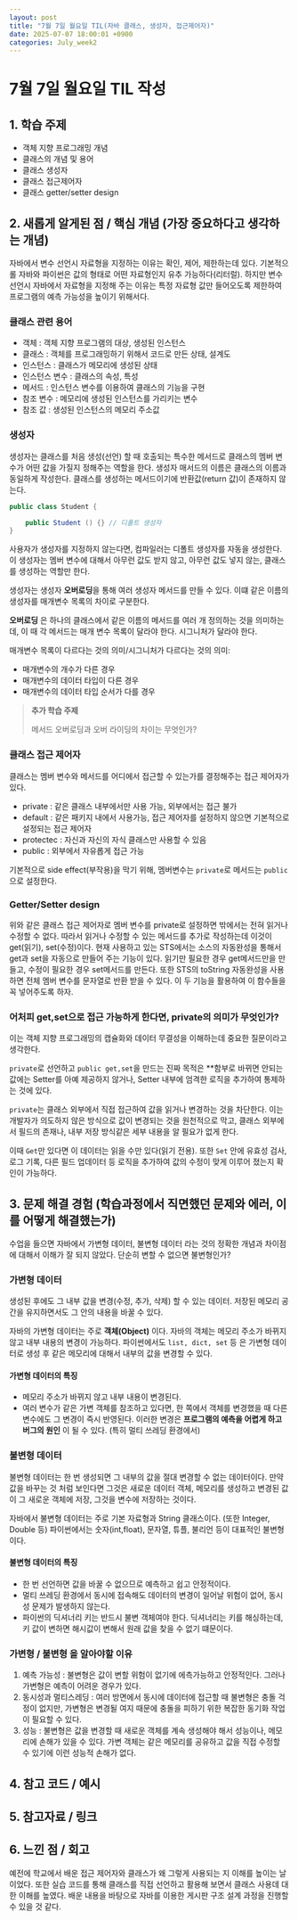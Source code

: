 ```yaml
---
layout: post
title: "7월 7일 월요일 TIL(자바 클래스, 생성자, 접근제어자)"
date: 2025-07-07 18:00:01 +0900
categories: July_week2
---
```


# 7월 7일 월요일 TIL 작성

## 1. 학습 주제
- 객체 지향 프로그래밍 개념
- 클래스의 개념 및 용어
- 클래스 생성자
- 클래스 접근제어자
- 클래스 getter/setter design

## 2. 새롭게 알게된 점 / 핵심 개념 (가장 중요하다고 생각하는 개념)

자바에서 변수 선언시 자료형을 지정하는 이유는 확인, 제어, 제한하는데 있다. 기본적으롤 자바와 파이썬은 값의 형태로 어떤 자료형인지 유추 가능하다(리터럴). 하지만 변수 선언시 자바에서 자료형을 지정해 주는 이유는 특정 자료형 값만 들어오도록 제한하여 프로그램의 예측 가능성을 높이기 위해서다.

### 클래스 관련 용어
- 객체 : 객체 지향 프로그램의 대상, 생성된 인스턴스
- 클래스 : 객체를 프로그래밍하기 위해서 코드로 만든 상태, 설계도
- 인스턴스 : 클래스가 메모리에 생성된 상태
- 인스턴스 변수 : 클래스의 속성, 특성
- 메서드 : 인스턴스 변수를 이용하여 클래스의 기능을 구현
- 참조 변수 : 메모리에 생성된 인스턴스를 가리키는 변수
- 참조 값 : 생성된 인스턴스의 메모리 주소값

### 생성자

생성자는 클래스를 처음 생성(선언) 할 때 호출되는 특수한 메서드로 클래스의 멤버 변수가 어떤 값을 가질지 정해주는 역할을 한다. 생성자 매서드의 이름은 클래스의 이름과 동일하게 작성한다. 클래스를 생성하는 메서드이기에 반환값(return 값)이 존재하지 않는다. 

```java
public class Student {

    public Student () {} // 디폴트 생성자
}
```

사용자가 생성자를 지정하지 않는다면, 컴파일러는 디폴트 생성자를 자동을 생성한다. 이 생성자는 멤버 변수에 대해서 아무런 값도 받지 않고, 아무런 값도 넣지 않는, 클래스를 생성하는 역할만 한다.

생성자는 생성자 **오버로딩**을 통해 여러 생성자 메서드를 만들 수 있다. 이떄 같은 이름의 생성자를 매개변수 목록의 차이로 구분한다.

**오버로딩** 은 하나의 클래스에서 같은 이름의 메서드를 여러 개 정의하는 것을 의미하는데, 이 때 각 메서드는 매개 변수 목록이 달라야 한다. 시그니처가 달라야 한다.

매개변수 목록이 다르다는 것의 의미/시그니처가 다르다는 것의 의미:

- 매개변수의 개수가 다른 경우
- 매개변수의 데이터 타입이 다른 경우
- 매개변수의 데이터 타입 순서가 다를 경우

> **추가 학습 주제**
>
> 메서드 오버로딩과 오버 라이딩의 차이는 무엇인가?
>

### 클래스 접근 제어자

클래스는 멤버 변수와 메서드를 어디에서 접근할 수 있는가를 결정해주는 접근 제어자가 있다.

- private : 같은 클래스 내부에서만 사용 가능, 외부에서는 접근 불가
- default : 같은 패키지 내에서 사용가능, 접근 제어자를 설정하지 않으면 기본적으로 설정되는 접근 제어자
- protectec : 자신과 자신의 자식 클래스만 사용할 수 있음
- public : 외부에서 자유롭게 접근 가능

기본적으로 side effect(부작용)을 막기 위해, 멤버변수는 `private`로 메서드는 `public`으로 설정한다.

### Getter/Setter design

위와 같은 클래스 접근 제어자로 멤버 변수를 private로 설정하면 밖에서는 전혀 읽거나 수정할 수 없다. 따라서 읽거나 수정할 수 있는 메서드를 추가로 작성하는데 이것이 get(읽기), set(수정)이다. 현재 사용하고 있는 STS에서는 소스의 자동완성을 통해서 get과 set을 자동으로 만들어 주는 기능이 있다. 읽기만 필요한 경우 get메서드만을 만들고, 수정이 필요한 경우 set메서드를 만든다. 또한 STS의 toString 자동완성을 사용하면 전체 멤버 변수를 문자열로 반환 받을 수 있다. 이 두 기능을 활용하여 이 함수들을 꼭 넣어주도록 하자.

### 어처피 get,set으로 접근 가능하게 한다면, private의 의미가 무엇인가?

이는 객체 지향 프로그래밍의 캡슐화와 데이터 무결성을 이해하는데 중요한 질문이라고 생각한다.

`private`로 선언하고 `public get,set`을 만드는 진짜 목적은 **함부로 바뀌면 안되는 값에는 Setter를 아예 제공하지 않거나, Setter 내부에 엄격한 로직을 추가하여 통제하는 것에 있다.

`private`는 클래스 외부에서 직접 접근하여 값을 읽거나 변경하는 것을 차단한다. 이는 개발자가 의도하지 않은 방식으로 값이 변경되는 것을 원천적으로 막고, 클래스 외부에서 필드의 존재나, 내부 저장 방식같은 세부 내용을 알 필요가 없게 한다.

이때 `Get`만 있다면 이 데이터는 읽을 수만 있다(읽기 전용). 또한 `Set` 안에 유효성 검사, 로그 기록, 다른 필드 업데이터 등 로직을 추가하여 값의 수정이 맞게 이루어 졌는지 확인이 가능하다.



## 3. 문제 해결 경험 (학습과정에서 직면했던 문제와 에러, 이를 어떻게 해결했는가)

수업을 들으면 자바에서 가변형 데이터, 불변형 데이터 라는 것의 정확한 개념과 차이점에 대해서 이해가 잘 되지 않았다. 단순히 변할 수 없으면 불변형인가?

### 가변형 데이터

생성된 후에도 그 내부 값을 변경(수정, 추가, 삭제) 할 수 있는 데이터. 저장된 메모리 공간을 유지하면서도 그 안의 내용을 바꿀 수 있다.

자바의 가변형 데이터는 주로 **객체(Object)** 이다. 자바의 객체는 메모리 주소가 바뀌지 않고 내부 내용의 변경이 가능하다. 파이썬에서도 `list, dict, set` 등 은 가변형 데이터로 생성 후 같은 메모리에 대해서 내부의 값을 변경할 수 있다.

#### 가변형 데이터의 특징
- 메모리 주소가 바뀌지 않고 내부 내용이 변경된다.
- 여러 변수가 같은 가변 객체를 참조하고 있다면, 한 쪽에서 객체를 변경했을 때 다른 변수에도 그 변경이 즉시 반영된다. 이러한 변경은 **프로그램의 예측을 어렵게 하고 버그의 원인** 이 될 수 있다. (특히 멀티 쓰레딩 환경에서)

### 불변형 데이터

불변형 데이터는 한 번 생성되면 그 내부의 값을 절대 변경할 수 없는 데이터이다. 만약 값을 바꾸는 것 처럼 보인다면 그것은 새로운 데이터 객체, 메모리를 생성하고 변경된 값이 그 새로운 객체에 저장, 그것을 변수에 저장하는 것이다.

자바에서 불변형 데이터는 주로 기본 자료형과 String 클래스이다. (또한 Integer, Double 등) 파이썬에서는 숫자(int,float), 문자열, 튜플, 불리언 등이 대표적인 불변형이다.

#### 불변형 데이터의 특징
- 한 번 선언하면 값을 바꿀 수 없으므로 예측하고 쉽고 안정적이다.
- 멀티 쓰레딩 환경에서 동시에 접속해도 데이터의 변경이 일어날 위험이 없어, 동시성 문제가 발생하지 않는다.
- 파이썬의 딕셔너리 키는 반드시 불변 객체여야 한다. 딕셔너리는 키를 해싱하는데, 키 값이 변하면 해시값이 변해서 원래 값을 찾을 수 없기 떄문이다.

### 가변형 / 불변형 을 알아야할 이유
1. 예측 가능성 : 불변형은 값이 변할 위험이 없기에 에측가능하고 안정적인다. 그러나 가변형은 예측이 어려운 경우가 있다.
2. 동시성과 멀티스레딩 : 여러 방면에서 동시에 데이터에 접근할 때 불변형은 충돌 걱정이 없지만, 가변형은 변경될 여지 때문에 충돌을 피하기 위한 복잡한 동기화 작업이 필요할 수 있다.
3. 성능 : 불변형은 값을 변경할 때 새로운 객체를 계속 생성해야 해서 성능이나, 메모리에 손해가 있을 수 있다. 가변 객체는 같은 메모리를 공유하고 값을 직접 수정할 수 있기에 이런 성능적 손해가 없다.


## 4. 참고 코드 / 예시

## 5. 참고자료 / 링크

## 6. 느낀 점 / 회고 
예전에 학교에서 배운 접근 제어자와 클래스가 왜 그렇게 사용되는 지 이해를 높이는 날이었다. 또한 실습 코드를 통해 클래스를 직접 선언하고 활용해 보면서 클래스 사용데 대한 이해를 높였다. 배운 내용을 바탕으로 자바를 이용한 게시판 구조 설계 과정을 진행할 수 있을 것 같다.